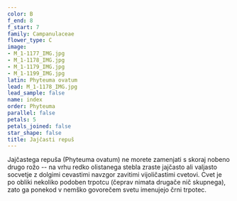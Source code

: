 ```yaml
---
color: B
f_end: 8
f_start: 7
family: Campanulaceae
flower_type: C
image:
- M_1-1177_IMG.jpg
- M_1-1178_IMG.jpg
- M_1-1179_IMG.jpg
- M_1-1199_IMG.jpg
latin: Phyteuma ovatum
lead: M_1-1178_IMG.jpg
lead_sample: false
name: index
order: Phyteuma
parallel: false
petals: 5
petals_joined: false
star_shape: false
title: Jajčasti repuš
---
```

Jajčastega repuša (Phyteuma ovatum) ne morete zamenjati s skoraj nobeno drugo rožo -- na vrhu redko olistanega stebla zraste jajčasto ali valjasto socvetje z dolgimi cevastimi navzgor zavitimi vijoličastimi cvetovi. Cvet je po obliki nekoliko podoben trpotcu (čeprav nimata drugače nič skupnega), zato ga ponekod v nemško govorečem svetu imenujejo črni trpotec.
